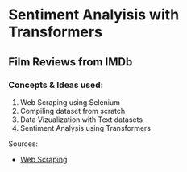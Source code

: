 # Sentiment Analyisis with Transformers
## Film Reviews from IMDb
### Concepts & Ideas used:
  1. Web Scraping using Selenium 
  2. Compiling dataset from scratch
  3. Data Vizualization with Text datasets
  4. Sentiment Analysis using Transformers

Sources: 
- [Web Scraping](https://www.analyticsvidhya.com/blog/2022/07/scraping-imdb-reviews-in-python-using-selenium/)

